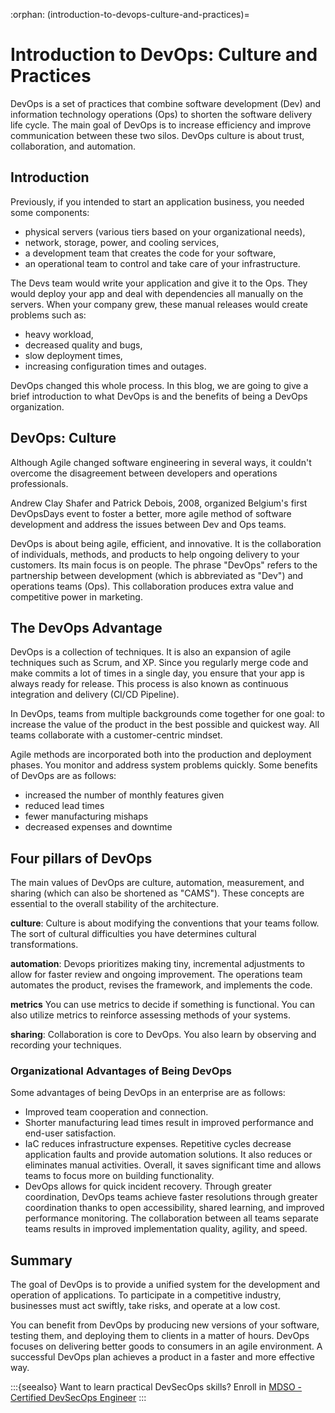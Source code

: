 :orphan:
(introduction-to-devops-culture-and-practices)=

# Introduction to DevOps: Culture and Practices

DevOps is a set of practices that combine software development (Dev) and information technology operations (Ops) to shorten the software delivery life cycle. The main goal of DevOps is to increase efficiency and improve communication between these two silos. DevOps culture is about trust, collaboration, and automation.

## Introduction

Previously, if you intended to start an application business, you needed some components:

- physical servers (various tiers based on your organizational needs),
- network, storage, power, and cooling services,
- a development team that creates the code for your software,
- an operational team to control and take care of your infrastructure.

The Devs team would write your application and give it to the Ops. They would deploy your app and deal with dependencies all manually on the servers. When your company grew, these manual releases would create problems such as:

- heavy workload,
- decreased quality and bugs,
- slow deployment times,
- increasing configuration times and outages.

DevOps changed this whole process. In this blog, we are going to give a brief introduction to what DevOps is and the benefits of being a DevOps organization.

## DevOps: Culture

Although Agile changed software engineering in several ways, it couldn't overcome the disagreement between developers and operations professionals.

Andrew Clay Shafer and Patrick Debois, 2008, organized Belgium's first DevOpsDays event to foster a better, more agile method of software development and address the issues between Dev and Ops teams.

DevOps is about being agile, efficient, and innovative. It is the collaboration of individuals, methods, and products to help ongoing delivery to your customers. Its main focus is on people.
The phrase "DevOps" refers to the partnership between development (which is abbreviated as "Dev") and operations teams (Ops). This collaboration produces extra value and competitive power in marketing.

## The DevOps Advantage

DevOps is a collection of techniques. It is also an expansion of agile techniques such as Scrum, and XP. Since you regularly merge code and make commits a lot of times in a single day, you ensure that your app is always ready for release. This process is also known as continuous integration and delivery (CI/CD Pipeline).

In DevOps, teams from multiple backgrounds come together for one goal: to increase the value of the product in the best possible and quickest way. All teams collaborate with a customer-centric mindset.

Agile methods are incorporated both into the production and deployment phases. You monitor and address system problems quickly. Some benefits of DevOps are as follows:

- increased the number of monthly features given
- reduced lead times
- fewer manufacturing mishaps
- decreased expenses and downtime

## Four pillars of DevOps

The main values of DevOps are culture, automation, measurement, and sharing (which can also be shortened as "CAMS"). These concepts are essential to the overall stability of the architecture.

**culture**: Culture is about modifying the conventions that your teams follow. The sort of cultural difficulties you have determines cultural transformations.

**automation**: Devops prioritizes making tiny, incremental adjustments to allow for faster review and ongoing improvement. The operations team automates the product, revises the framework, and implements the code.

**metrics** You can use metrics to decide if something is functional. You can also utilize metrics to reinforce assessing methods of your systems.

**sharing**: Collaboration is core to DevOps. You also learn by observing and recording your techniques.

### Organizational Advantages of Being DevOps

Some advantages of being DevOps in an enterprise are as follows:

- Improved team cooperation and connection.
- Shorter manufacturing lead times result in improved performance and end-user satisfaction.
- IaC reduces infrastructure expenses. Repetitive cycles decrease application faults and provide automation solutions. It also reduces or eliminates manual activities. Overall, it saves significant time and allows teams to focus more on building functionality.
- DevOps allows for quick incident recovery. Through greater coordination, DevOps teams achieve faster resolutions through greater coordination thanks to open accessibility, shared learning, and improved performance monitoring.
  The collaboration between all teams separate teams results in improved implementation quality, agility, and speed.

## Summary

The goal of DevOps is to provide a unified system for the development and operation of applications. To participate in a competitive industry, businesses must act swiftly, take risks, and operate at a low cost.

You can benefit from DevOps by producing new versions of your software, testing them, and deploying them to clients in a matter of hours. DevOps focuses on delivering better goods to consumers in an agile environment.
A successful DevOps plan achieves a product in a faster and more effective way.

:::{seealso}
Want to learn practical DevSecOps skills? Enroll in [MDSO - Certified DevSecOps Engineer](https://www.mosse-institute.com/certifications/mdso-certified-devsecops-engineer.html)
:::
